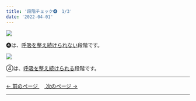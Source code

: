 ```yaml
---
title: '段階チェック➍　1/3'
date: '2022-04-01'
---
```

![](/images/01234_1.jpg)

➍は、[呼吸を整え続けられない]()段階です。  

![](/images/01234_2.jpg)

④は、[呼吸を整え続けられる]()段階です。

***
[ ← 前のページ ](/posts/0123-3)　[ 次のページ → ](/posts/01234-2)
***
